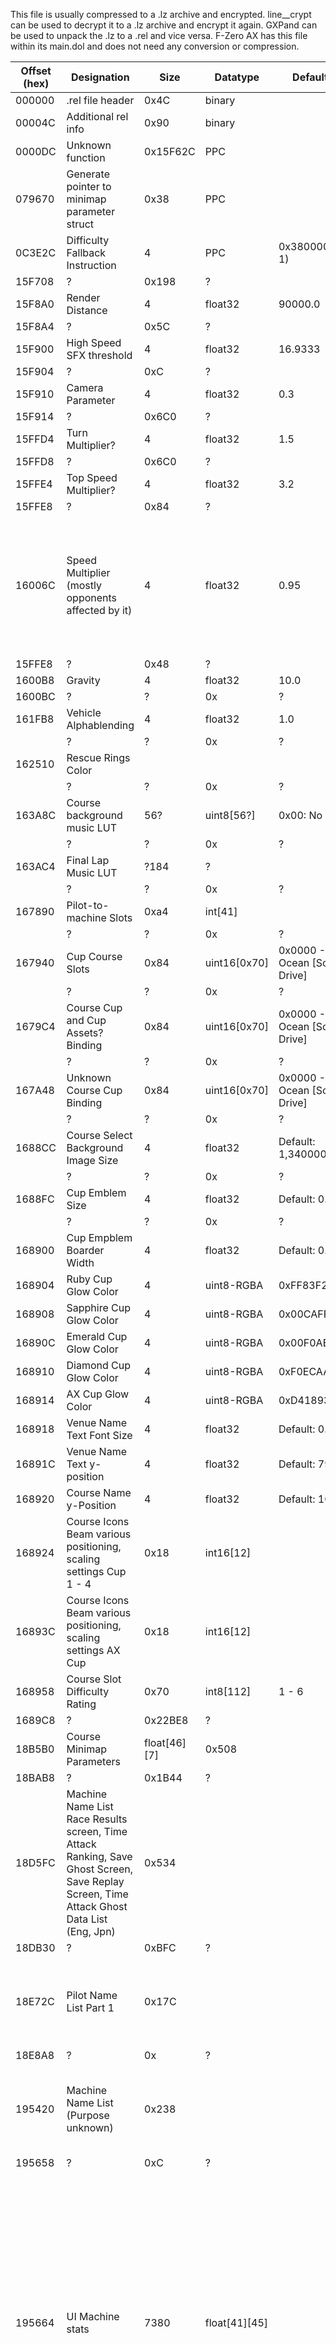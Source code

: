 This file is usually compressed to a .lz archive and encrypted. line__crypt can be used to decrypt it to a .lz archive and encrypt it again. GXPand can be used to unpack the .lz to a .rel and vice versa. F-Zero AX has this file within its main.dol and does not need any conversion or compression.

| Offset (hex) | Designation | Size | Datatype | Default Value | Description |
| --- | --- | --- | --- | --- | --- |
| 000000 | .rel file header | 0x4C | binary | | |
| 00004C | Additional rel info | 0x90 | binary | | |
| 0000DC | Unknown function | 0x15F62C | PPC | | | 
|	079670	|	Generate pointer to minimap parameter struct	|	0x38	|	PPC	|		|		|
|	0C3E2C |	Difficulty Fallback Instruction	|	4	|	PPC	|	0x38000001 (li r0, 1)	|	Sets difficulty to 1 (Standard)	|
| 15F708 | ?  | 0x198 | ? |  |
|	15F8A0	|	Render Distance	|	4	|	float32	|	90000.0	|	 |
| 15F8A4 | ?  | 0x5C | ? |  |
|	15F900	|	High Speed SFX threshold	|	4	|	float32	|	16.9333	|		|
| 15F904 | ?  | 0xC | ? |  |
|	15F910	|	Camera Parameter	|	4	|	float32	|	0.3	|		|
| 15F914 | ?  | 0x6C0 | ? |  |
|	15FFD4	|	Turn Multiplier?	|	4	|	float32	|	1.5	|		|
| 15FFD8 | ?  | 0x6C0 | ? |  |
|	15FFE4	|	Top Speed Multiplier?	|	4	|	float32	|	3.2	|		|
| 15FFE8 | ?  | 0x84 | ? |  |
|	16006C	|	Speed Multiplier (mostly opponents affected by it)	|	4	|	float32	|	0.95	|	If 0, opponents reach up to 2500km/h easily. High values like 100 can kill them by touch and throw you away	|
| 15FFE8 | ? | 0x48 | ? |  |
|	1600B8	|	Gravity	|	4	|	float32	|	10.0	|		|
|  1600BC | ? | ? | 0x | ? |  |
|	161FB8	|	Vehicle Alphablending	|	4	|	float32	|	1.0	|		|
|   | ? | ? | 0x | ? |  |
|	162510	|	Rescue Rings Color	|		|		|		|		|
|   | ? | ? | 0x | ? |  |
|	163A8C	|	Course background music LUT	|	56?	|	uint8[56?]	|	0x00: No Music	|		|
|   | ? | ? | 0x | ? |  |
|	163AC4	|	Final Lap Music LUT	|	?184	|	?	|		|		|
|   | ? | ? | 0x | ? |  |
|	167890	|	Pilot-to-machine Slots	|	0xa4	|	int[41]	|		|		|
|   | ? | ? | 0x | ? |  |
|	167940	|	Cup Course Slots	|	0x84	|	uint16[0x70]	|	0x0000 - Sand Ocean [Screw Drive]	|	Course IDs as 16-bit values	|
|   | ? | ? | 0x | ? |  |
|	1679C4	|	Course Cup and Cup Assets? Binding	|	0x84	|	uint16[0x70]	|	0x0000 - Sand Ocean [Screw Drive]	|	Course IDs as 16-bit values	|
|   | ? | ? | 0x | ? |  |
|	167A48	|	Unknown Course Cup Binding	|	0x84	|	uint16[0x70]	|	0x0000 - Sand Ocean [Screw Drive]	|	Course IDs as 16-bit values	|
|   | ? | ? | 0x | ? |  |
|	1688CC	|	Course Select Background Image Size	|	4	|	float32	|	Default: 1,3400000333786	|		|
|   | ? | ? | 0x | ? |  |
|	1688FC	|	Cup Emblem Size	|	4	|	float32	|	Default: 0.58	|		|
|   | ? | ? | 0x | ? |  |
|	168900	|	Cup Empblem Boarder Width	|	4	|	float32	|	Default: 0.47	|		|
|	168904	|	Ruby Cup Glow Color	|	4	|	uint8-RGBA	|	0xFF83F200	|	Alpha has no effect	|
|	168908	|	Sapphire Cup Glow Color	|	4	|	uint8-RGBA	|	0x00CAFF00	|	Alpha has no effect	|
|	16890C	|	Emerald Cup Glow Color	|	4	|	uint8-RGBA	|	0x00F0AE00	|	Alpha has no effect	|
|	168910	|	Diamond Cup Glow Color	|	4	|	uint8-RGBA	|	0xF0ECAA00	|	Alpha has no effect	|
|	168914	|	AX Cup Glow Color	|	4	|	uint8-RGBA	|	0xD4189300	|	Alpha has no effect	|
|	168918	|	Venue Name Text Font Size	|	4	|	float32	|	Default: 0.958333	|		|
|	16891C	|	Venue Name Text y-position	|	4	|	float32	|	Default: 79.0	|		|
|	168920	|	Course Name y-Position	|	4	|	float32	|	Default: 105.0	|		|
|	168924	|	Course Icons Beam various positioning, scaling settings Cup 1 - 4	|	0x18	|	int16[12]	|		|		|
|	16893C	|	Course Icons Beam various positioning, scaling settings AX Cup	|	0x18	|	int16[12]	|		|		|
|	168958	|	Course Slot Difficulty Rating	|	0x70	|	int8[112]	|	1 - 6	|	up to 0x18 (24) visible |
| 1689C8  | ?  | 0x22BE8 | ? |  |
|	18B5B0	|	Course Minimap Parameters	|	float[46][7] | 0x508	|		|	 FOV, Pos vec3, look-at vec3 |
| 18BAB8  | ?  | 0x1B44 | ? |  |
|	18D5FC	|	Machine Name List Race Results screen, Time Attack Ranking, Save Ghost Screen, Save Replay Screen, Time Attack Ghost Data List  (Eng, Jpn)	|	0x534	|		|		|		|
| 18DB30 | ?  | 0xBFC | ? |  |
|	18E72C	|	Pilot Name List	Part 1 |	0x17C	|		|		|	0x00-terminated strings. Each entry is right-aligned by a multiple of 4	|
| 18E8A8 | ? | 0x | ? |  |
|	195420	|	Machine Name List (Purpose unknown)	|	0x238	|		|		|	0x00-terminated strings. Each entry is right-aligned by a multiple of 4	|
| 195658 | ? | 0xC | ? |  |
|	195664 |	UI Machine stats	|	7380	|	float[41][45]	|		|	Machine stats are stored in big-endian and are used to produce pickup graphs in the machine setting menu, as well as radar graphs in the shop. Radar graphs are based on a limited number of stats, and will not always be accurate to a machine's performance.	|
| 197338  | ? | 0xC48 | ? |  |
|	197F80	|	Venue Name List	(ENG) |	0xA4	|	|	|	|
|  198024 | ? |  0x58 | ? |  |
|	19807C	|	Venue Name List (JPN)	|	0xD8	|	Shift-Jis|	|	|
| 198154 | ? |  0x370 | ? |  |
|	1984C4	|	Venue Background name list 	|	0xB0	|		|		|		|
| 198574  | ? |  0x160 | ? |  |
|	1986D4	|	Slot Venue Definition LUT	|	112	|		|		|		|
| 198744  | ? |  0x18 | ? |  |
|	19875C	|	Course Name List (English)	|	0x15C	|		|		|		|
|	1988B8	|	Course Name Pointer List	|	0x1BC	|		|		|	Generated during runtime	|
| 198A74  | ? |  8 | ? |  |
| 198A7C  | Course Name List Tags (GER, FRA, SPA, ITA), and Japanese Course name | 0x8d8 | |  |  |
| 199354  | ? |  0xFDC | ? |  |
|	19A330	|	Music File List	|	0xA88	|		|		|		|
| 19ADB8 | ? | 0x184 | ? |  |
| 19AF3C | ? | 0xC4 | ? |  |
|	19B000	|	Pilot Audio File List	|	0x55D0	|		|		|		|
| 1A05D0 | Pilot Audio File Path pointers | 0xECC | int[947] | Generated during runtime |
| 1A149C | SFX File Paths | 0x70 | ? |  |
| 1A150C | ? | 0x4B8 | ? |  |
|	1A19C4	|	Pilot Position|	0x210	|	float32[44][3]	|		|		|
| 1A1BD4 | ? | 0xBFEC | ? |  |
|	1ADBC0	|	AX Mode Course Timer LUT	|	6	|	int8[6]	|	{	0x24, 0x1F, 0x20, 0x21, 0x22, 0x23 } |  |
| 1ADBC6  | ? | 0x10F2 | ? |  |
|	1AECB8	|	Machine Body, Boost, Grip Letter grades	|	0x1EC	|	int[41][3]	|	0 = S, 1 = A, 2 = B, 3 = C, 4 = D, 5 = E	|	Each vehicle has 3 4-byte values (one for each grade)	|
| 1AEEA4  | ? |  0x178C | ? |  |
|	1B0630	|	Banned words list	|	0x3E0	|		|		|
| 1B0A10 | ? |  0xE48 | ? |  |
|	1B1478	|	Custom Machines Special Names	|	0x9A0	|	|		|		|
| 1B1E18 | ? | 0x45C98 | ? |  |
|	1F7AB0	|	Course Name Offsets (English, purpose unknown)	|	0x378	|		|		|
|	1F7E20 |	Course Name Offsets	|	0x14D0	|		|




